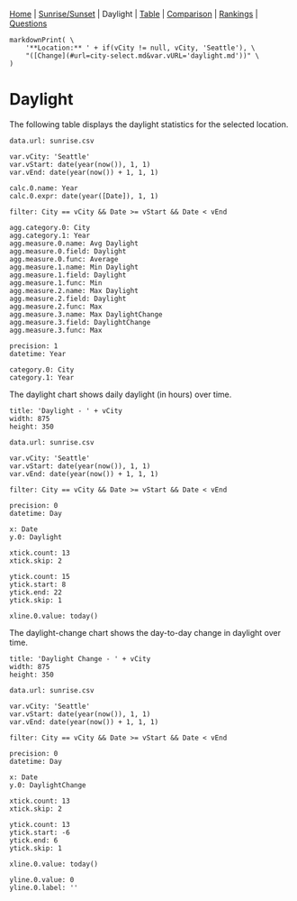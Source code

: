 [Home](#url=README.md) |
[Sunrise/Sunset](#url=sunrise.md) |
Daylight |
[Table](#url=daylight-table.md) |
[Comparison](#url=compare.md) |
[Rankings](#url=daylight-rank.md) |
[Questions](#url=questions.md)

~~~ markdown-script
markdownPrint( \
    '**Location:** ' + if(vCity != null, vCity, 'Seattle'), \
    "([Change](#url=city-select.md&var.vURL='daylight.md'))" \
)
~~~


# Daylight

The following table displays the daylight statistics for the selected location.

~~~ data-table
data.url: sunrise.csv

var.vCity: 'Seattle'
var.vStart: date(year(now()), 1, 1)
var.vEnd: date(year(now()) + 1, 1, 1)

calc.0.name: Year
calc.0.expr: date(year([Date]), 1, 1)

filter: City == vCity && Date >= vStart && Date < vEnd

agg.category.0: City
agg.category.1: Year
agg.measure.0.name: Avg Daylight
agg.measure.0.field: Daylight
agg.measure.0.func: Average
agg.measure.1.name: Min Daylight
agg.measure.1.field: Daylight
agg.measure.1.func: Min
agg.measure.2.name: Max Daylight
agg.measure.2.field: Daylight
agg.measure.2.func: Max
agg.measure.3.name: Max DaylightChange
agg.measure.3.field: DaylightChange
agg.measure.3.func: Max

precision: 1
datetime: Year

category.0: City
category.1: Year
~~~

The daylight chart shows daily daylight (in hours) over time.

~~~ line-chart
title: 'Daylight - ' + vCity
width: 875
height: 350

data.url: sunrise.csv

var.vCity: 'Seattle'
var.vStart: date(year(now()), 1, 1)
var.vEnd: date(year(now()) + 1, 1, 1)

filter: City == vCity && Date >= vStart && Date < vEnd

precision: 0
datetime: Day

x: Date
y.0: Daylight

xtick.count: 13
xtick.skip: 2

ytick.count: 15
ytick.start: 8
ytick.end: 22
ytick.skip: 1

xline.0.value: today()
~~~

The daylight-change chart shows the day-to-day change in daylight over time.

~~~ line-chart
title: 'Daylight Change - ' + vCity
width: 875
height: 350

data.url: sunrise.csv

var.vCity: 'Seattle'
var.vStart: date(year(now()), 1, 1)
var.vEnd: date(year(now()) + 1, 1, 1)

filter: City == vCity && Date >= vStart && Date < vEnd

precision: 0
datetime: Day

x: Date
y.0: DaylightChange

xtick.count: 13
xtick.skip: 2

ytick.count: 13
ytick.start: -6
ytick.end: 6
ytick.skip: 1

xline.0.value: today()

yline.0.value: 0
yline.0.label: ''
~~~
